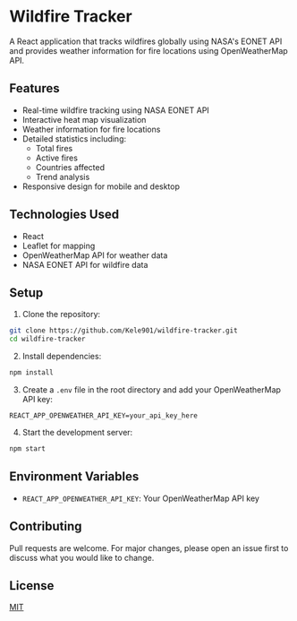 # Wildfire Tracker

A React application that tracks wildfires globally using NASA's EONET API and provides weather information for fire locations using OpenWeatherMap API.

## Features

- Real-time wildfire tracking using NASA EONET API
- Interactive heat map visualization
- Weather information for fire locations
- Detailed statistics including:
  - Total fires
  - Active fires
  - Countries affected
  - Trend analysis
- Responsive design for mobile and desktop

## Technologies Used

- React
- Leaflet for mapping
- OpenWeatherMap API for weather data
- NASA EONET API for wildfire data

## Setup

1. Clone the repository:
```bash
git clone https://github.com/Kele901/wildfire-tracker.git
cd wildfire-tracker
```

2. Install dependencies:
```bash
npm install
```

3. Create a `.env` file in the root directory and add your OpenWeatherMap API key:
```
REACT_APP_OPENWEATHER_API_KEY=your_api_key_here
```

4. Start the development server:
```bash
npm start
```

## Environment Variables

- `REACT_APP_OPENWEATHER_API_KEY`: Your OpenWeatherMap API key

## Contributing

Pull requests are welcome. For major changes, please open an issue first to discuss what you would like to change.

## License

[MIT](https://choosealicense.com/licenses/mit/) 